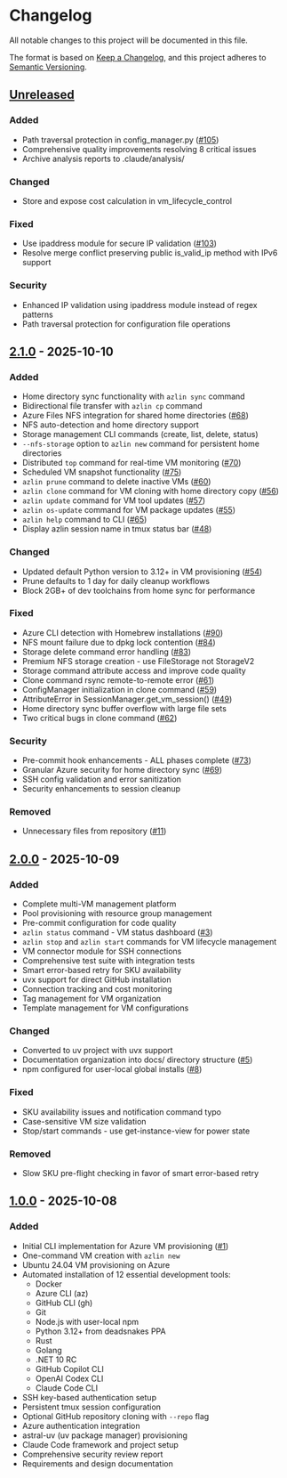 # Changelog

All notable changes to this project will be documented in this file.

The format is based on [Keep a Changelog](https://keepachangelog.com/en/1.0.0/),
and this project adheres to [Semantic Versioning](https://semver.org/spec/v2.0.0.html).

## [Unreleased]

### Added
- Path traversal protection in config_manager.py ([#105](https://github.com/rysweet/azlin/pull/105))
- Comprehensive quality improvements resolving 8 critical issues
- Archive analysis reports to .claude/analysis/

### Changed
- Store and expose cost calculation in vm_lifecycle_control

### Fixed
- Use ipaddress module for secure IP validation ([#103](https://github.com/rysweet/azlin/pull/103))
- Resolve merge conflict preserving public is_valid_ip method with IPv6 support

### Security
- Enhanced IP validation using ipaddress module instead of regex patterns
- Path traversal protection for configuration file operations

## [2.1.0] - 2025-10-10

### Added
- Home directory sync functionality with `azlin sync` command
- Bidirectional file transfer with `azlin cp` command
- Azure Files NFS integration for shared home directories ([#68](https://github.com/rysweet/azlin/pull/68))
- NFS auto-detection and home directory support
- Storage management CLI commands (create, list, delete, status)
- `--nfs-storage` option to `azlin new` command for persistent home directories
- Distributed `top` command for real-time VM monitoring ([#70](https://github.com/rysweet/azlin/pull/70))
- Scheduled VM snapshot functionality ([#75](https://github.com/rysweet/azlin/pull/75))
- `azlin prune` command to delete inactive VMs ([#60](https://github.com/rysweet/azlin/pull/60))
- `azlin clone` command for VM cloning with home directory copy ([#56](https://github.com/rysweet/azlin/pull/56))
- `azlin update` command for VM tool updates ([#57](https://github.com/rysweet/azlin/pull/57))
- `azlin os-update` command for VM package updates ([#55](https://github.com/rysweet/azlin/pull/55))
- `azlin help` command to CLI ([#65](https://github.com/rysweet/azlin/pull/65))
- Display azlin session name in tmux status bar ([#48](https://github.com/rysweet/azlin/pull/48))

### Changed
- Updated default Python version to 3.12+ in VM provisioning ([#54](https://github.com/rysweet/azlin/pull/54))
- Prune defaults to 1 day for daily cleanup workflows
- Block 2GB+ of dev toolchains from home sync for performance

### Fixed
- Azure CLI detection with Homebrew installations ([#90](https://github.com/rysweet/azlin/pull/90))
- NFS mount failure due to dpkg lock contention ([#84](https://github.com/rysweet/azlin/pull/84))
- Storage delete command error handling ([#83](https://github.com/rysweet/azlin/pull/83))
- Premium NFS storage creation - use FileStorage not StorageV2
- Storage command attribute access and improve code quality
- Clone command rsync remote-to-remote error ([#61](https://github.com/rysweet/azlin/pull/61))
- ConfigManager initialization in clone command ([#59](https://github.com/rysweet/azlin/pull/59))
- AttributeError in SessionManager.get_vm_session() ([#49](https://github.com/rysweet/azlin/pull/49))
- Home directory sync buffer overflow with large file sets
- Two critical bugs in clone command ([#62](https://github.com/rysweet/azlin/pull/62))

### Security
- Pre-commit hook enhancements - ALL phases complete ([#73](https://github.com/rysweet/azlin/pull/73))
- Granular Azure security for home directory sync ([#69](https://github.com/rysweet/azlin/pull/69))
- SSH config validation and error sanitization
- Security enhancements to session cleanup

### Removed
- Unnecessary files from repository ([#11](https://github.com/rysweet/azlin/pull/11))

## [2.0.0] - 2025-10-09

### Added
- Complete multi-VM management platform
- Pool provisioning with resource group management
- Pre-commit configuration for code quality
- `azlin status` command - VM status dashboard ([#3](https://github.com/rysweet/azlin/pull/3))
- `azlin stop` and `azlin start` commands for VM lifecycle management
- VM connector module for SSH connections
- Comprehensive test suite with integration tests
- Smart error-based retry for SKU availability
- uvx support for direct GitHub installation
- Connection tracking and cost monitoring
- Tag management for VM organization
- Template management for VM configurations

### Changed
- Converted to uv project with uvx support
- Documentation organization into docs/ directory structure ([#5](https://github.com/rysweet/azlin/pull/5))
- npm configured for user-local global installs ([#8](https://github.com/rysweet/azlin/pull/8))

### Fixed
- SKU availability issues and notification command typo
- Case-sensitive VM size validation
- Stop/start commands - use get-instance-view for power state

### Removed
- Slow SKU pre-flight checking in favor of smart error-based retry

## [1.0.0] - 2025-10-08

### Added
- Initial CLI implementation for Azure VM provisioning ([#1](https://github.com/rysweet/azlin/pull/1))
- One-command VM creation with `azlin new`
- Ubuntu 24.04 VM provisioning on Azure
- Automated installation of 12 essential development tools:
  - Docker
  - Azure CLI (az)
  - GitHub CLI (gh)
  - Git
  - Node.js with user-local npm
  - Python 3.12+ from deadsnakes PPA
  - Rust
  - Golang
  - .NET 10 RC
  - GitHub Copilot CLI
  - OpenAI Codex CLI
  - Claude Code CLI
- SSH key-based authentication setup
- Persistent tmux session configuration
- Optional GitHub repository cloning with `--repo` flag
- Azure authentication integration
- astral-uv (uv package manager) provisioning
- Claude Code framework and project setup
- Comprehensive security review report
- Requirements and design documentation

[Unreleased]: https://github.com/rysweet/azlin/compare/v2.1.0...HEAD
[2.1.0]: https://github.com/rysweet/azlin/compare/v2.0.0...v2.1.0
[2.0.0]: https://github.com/rysweet/azlin/compare/v1.0.0...v2.0.0
[1.0.0]: https://github.com/rysweet/azlin/releases/tag/v1.0.0
